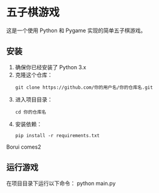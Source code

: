 # 五子棋游戏

这是一个使用 Python 和 Pygame 实现的简单五子棋游戏。

## 安装

1. 确保你已经安装了 Python 3.x
2. 克隆这个仓库：
   ```
   git clone https://github.com/你的用户名/你的仓库名.git
   ```
3. 进入项目目录：
   ```
   cd 你的仓库名
   ```
4. 安装依赖：
   ```
   pip install -r requirements.txt
   ```

Borui comes2

## 运行游戏

在项目目录下运行以下命令：
python main.py
